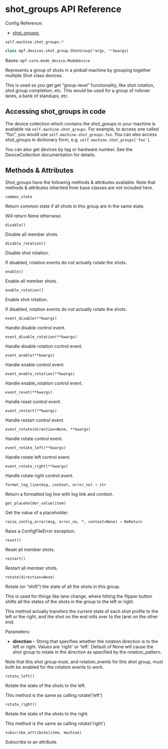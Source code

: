 # shot_groups API Reference

Config Reference:

* [shot_groups:](../../../config/shot_groups.md)

`self.machine.shot_groups.*`

``` python
class mpf.devices.shot_group.ShotGroup(*args, **kwargs)
```

Bases: `mpf.core.mode_device.ModeDevice`

Represents a group of shots in a pinball machine by grouping together multiple Shot class devices.

This is used so you get get “group-level” functionality, like shot rotation, shot group completion, etc. This would be used for a group of rollover lanes, a bank of standups, etc.

## Accessing shot_groups in code

The device collection which contains the shot_groups in your machine is available via `self.machine.shot_groups`. For example, to access one called “foo”, you would use `self.machine.shot_groups.foo`. You can also access shot_groups in dictionary form, e.g. `self.machine.shot_groups['foo']`.

You can also get devices by tag or hardware number. See the DeviceCollection documentation for details.

## Methods & Attributes

Shot_groups have the following methods & attributes available. Note that methods & attributes inherited from base classes are not included here.

`common_state`

Return common state if all shots in this group are in the same state.

Will return None otherwise.

`disable()`

Disable all member shots.

`disable_rotation()`

Disable shot rotation.

If disabled, rotation events do not actually rotate the shots.

`enable()`

Enable all member shots.

`enable_rotation()`

Enable shot rotation.

If disabled, rotation events do not actually rotate the shots.

`event_disable(**kwargs)`

Handle disable control event.

`event_disable_rotation(**kwargs)`

Handle disable rotation control event.

`event_enable(**kwargs)`

Handle enable control event.

`event_enable_rotation(**kwargs)`

Handle enable_rotation control event.

`event_reset(**kwargs)`

Handle reset control event.

`event_restart(**kwargs)`

Handle restart control event.

`event_rotate(direction=None, **kwargs)`

Handle rotate control event.

`event_rotate_left(**kwargs)`

Handle rotate left control event.

`event_rotate_right(**kwargs)`

Handle rotate right control event.

`format_log_line(msg, context, error_no) → str`

Return a formatted log line with log link and context.

`get_placeholder_value(item)`

Get the value of a placeholder.

`raise_config_error(msg, error_no, *, context=None) → NoReturn`

Raise a ConfigFileError exception.

`reset()`

Reset all member shots.

`restart()`

Restart all member shots.

`rotate(direction=None)`

Rotate (or “shift”) the state of all the shots in this group.

This is used for things like lane change, where hitting the flipper button shifts all the states of the shots in the group to the left or right.

This method actually transfers the current state of each shot profile to the left or the right, and the shot on the end rolls over to the taret on the other end.

Parameters:

* **direction** – String that specifies whether the rotation direction is to the left or right. Values are 'right' or 'left'. Default of None will cause the shot group to rotate in the direction as specified by the rotation_pattern.

Note that this shot group must, and rotation_events for this shot group, must both be enabled for the rotation events to work.

`rotate_left()`

Rotate the state of the shots to the left.

This method is the same as calling rotate('left')

`rotate_right()`

Rotate the state of the shots to the right.

This method is the same as calling rotate('right')

`subscribe_attribute(item, machine)`

Subscribe to an attribute.
